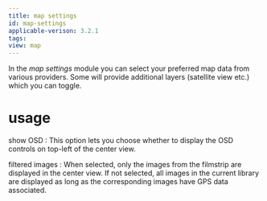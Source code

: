 ```yaml
---
title: map settings
id: map-settings
applicable-verison: 3.2.1
tags: 
view: map
---
```


In the _map settings_ module you can select your preferred map data from various providers. Some will provide additional layers (satellite view etc.) which you can toggle.

# usage

show OSD
: This option lets you choose whether to display the OSD controls on top-left of the center view.

filtered images
: When selected, only the images from the filmstrip are displayed in the center view. If not selected, all images in the current library are displayed as long as the corresponding images have GPS data associated.

